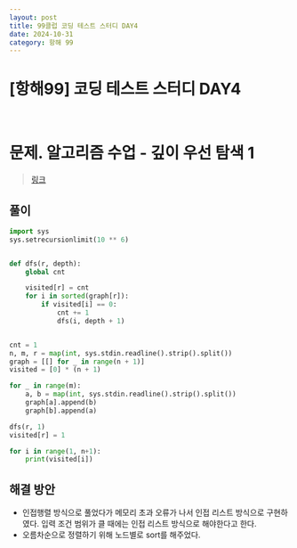 ```yaml
---
layout: post
title: 99클럽 코딩 테스트 스터디 DAY4
date: 2024-10-31
category: 항해 99 
---
```


# [항해99] 코딩 테스트 스터디 DAY4

<br>

# 문제. 알고리즘 수업 - 깊이 우선 탐색 1
> [링크](https://www.acmicpc.net/problem/24479)




## 풀이

```python
import sys
sys.setrecursionlimit(10 ** 6)


def dfs(r, depth):
    global cnt

    visited[r] = cnt
    for i in sorted(graph[r]):
        if visited[i] == 0:
            cnt += 1
            dfs(i, depth + 1)


cnt = 1
n, m, r = map(int, sys.stdin.readline().strip().split())
graph = [[] for _ in range(n + 1)]
visited = [0] * (n + 1)

for _ in range(m):
    a, b = map(int, sys.stdin.readline().strip().split())
    graph[a].append(b)
    graph[b].append(a)

dfs(r, 1)
visited[r] = 1

for i in range(1, n+1):
    print(visited[i])
```

## 해결 방안
- 인접행렬 방식으로 풀었다가 메모리 초과 오류가 나서 인접 리스트 방식으로 구현하였다. 입력 조건 범위가 클 때에는 인접 리스트 방식으로 해야한다고 한다. 
- 오름차순으로 정렬하기 위해 노드별로 sort를 해주었다. 

